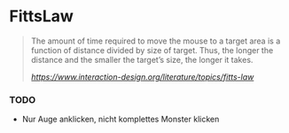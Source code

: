 # FittsLaw

> The amount of time required to move the mouse to a target area is a function of distance divided by size of target. Thus, the longer the distance and the smaller the target’s size, the longer it takes.  
>
> <cite>https://www.interaction-design.org/literature/topics/fitts-law</cite>

### TODO

* Nur Auge anklicken, nicht komplettes Monster klicken